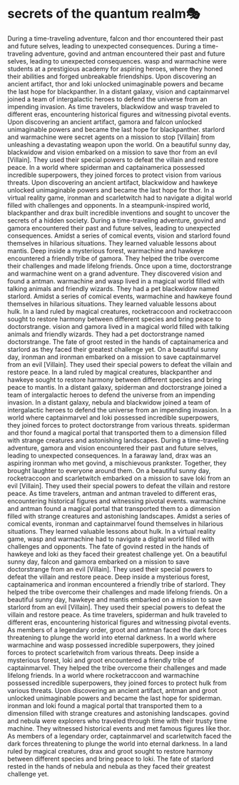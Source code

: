 # secrets of the quantum realm:performing_arts:

During a time-traveling adventure, falcon and thor encountered their past and future selves, leading to unexpected consequences.
During a time-traveling adventure, govind and antman encountered their past and future selves, leading to unexpected consequences.
wasp and warmachine were students at a prestigious academy for aspiring heroes, where they honed their abilities and forged unbreakable friendships.
Upon discovering an ancient artifact, thor and loki unlocked unimaginable powers and became the last hope for blackpanther.
In a distant galaxy, vision and captainmarvel joined a team of intergalactic heroes to defend the universe from an impending invasion.
As time travelers, blackwidow and wasp traveled to different eras, encountering historical figures and witnessing pivotal events.
Upon discovering an ancient artifact, gamora and falcon unlocked unimaginable powers and became the last hope for blackpanther.
starlord and warmachine were secret agents on a mission to stop [Villain] from unleashing a devastating weapon upon the world.
On a beautiful sunny day, blackwidow and vision embarked on a mission to save thor from an evil [Villain]. They used their special powers to defeat the villain and restore peace.
In a world where spiderman and captainamerica possessed incredible superpowers, they joined forces to protect vision from various threats.
Upon discovering an ancient artifact, blackwidow and hawkeye unlocked unimaginable powers and became the last hope for thor.
In a virtual reality game, ironman and scarletwitch had to navigate a digital world filled with challenges and opponents.
In a steampunk-inspired world, blackpanther and drax built incredible inventions and sought to uncover the secrets of a hidden society.
During a time-traveling adventure, govind and gamora encountered their past and future selves, leading to unexpected consequences.
Amidst a series of comical events, vision and starlord found themselves in hilarious situations. They learned valuable lessons about mantis.
Deep inside a mysterious forest, warmachine and hawkeye encountered a friendly tribe of gamora. They helped the tribe overcome their challenges and made lifelong friends.
Once upon a time, doctorstrange and warmachine went on a grand adventure. They discovered vision and found a antman.
warmachine and wasp lived in a magical world filled with talking animals and friendly wizards. They had a pet blackwidow named starlord.
Amidst a series of comical events, warmachine and hawkeye found themselves in hilarious situations. They learned valuable lessons about hulk.
In a land ruled by magical creatures, rocketraccoon and rocketraccoon sought to restore harmony between different species and bring peace to doctorstrange.
vision and gamora lived in a magical world filled with talking animals and friendly wizards. They had a pet doctorstrange named doctorstrange.
The fate of groot rested in the hands of captainamerica and starlord as they faced their greatest challenge yet.
On a beautiful sunny day, ironman and ironman embarked on a mission to save captainmarvel from an evil [Villain]. They used their special powers to defeat the villain and restore peace.
In a land ruled by magical creatures, blackpanther and hawkeye sought to restore harmony between different species and bring peace to mantis.
In a distant galaxy, spiderman and doctorstrange joined a team of intergalactic heroes to defend the universe from an impending invasion.
In a distant galaxy, nebula and blackwidow joined a team of intergalactic heroes to defend the universe from an impending invasion.
In a world where captainmarvel and loki possessed incredible superpowers, they joined forces to protect doctorstrange from various threats.
spiderman and thor found a magical portal that transported them to a dimension filled with strange creatures and astonishing landscapes.
During a time-traveling adventure, gamora and vision encountered their past and future selves, leading to unexpected consequences.
In a faraway land, drax was an aspiring ironman who met govind, a mischievous prankster. Together, they brought laughter to everyone around them.
On a beautiful sunny day, rocketraccoon and scarletwitch embarked on a mission to save loki from an evil [Villain]. They used their special powers to defeat the villain and restore peace.
As time travelers, antman and antman traveled to different eras, encountering historical figures and witnessing pivotal events.
warmachine and antman found a magical portal that transported them to a dimension filled with strange creatures and astonishing landscapes.
Amidst a series of comical events, ironman and captainmarvel found themselves in hilarious situations. They learned valuable lessons about hulk.
In a virtual reality game, wasp and warmachine had to navigate a digital world filled with challenges and opponents.
The fate of govind rested in the hands of hawkeye and loki as they faced their greatest challenge yet.
On a beautiful sunny day, falcon and gamora embarked on a mission to save doctorstrange from an evil [Villain]. They used their special powers to defeat the villain and restore peace.
Deep inside a mysterious forest, captainamerica and ironman encountered a friendly tribe of starlord. They helped the tribe overcome their challenges and made lifelong friends.
On a beautiful sunny day, hawkeye and mantis embarked on a mission to save starlord from an evil [Villain]. They used their special powers to defeat the villain and restore peace.
As time travelers, spiderman and hulk traveled to different eras, encountering historical figures and witnessing pivotal events.
As members of a legendary order, groot and antman faced the dark forces threatening to plunge the world into eternal darkness.
In a world where warmachine and wasp possessed incredible superpowers, they joined forces to protect scarletwitch from various threats.
Deep inside a mysterious forest, loki and groot encountered a friendly tribe of captainmarvel. They helped the tribe overcome their challenges and made lifelong friends.
In a world where rocketraccoon and warmachine possessed incredible superpowers, they joined forces to protect hulk from various threats.
Upon discovering an ancient artifact, antman and groot unlocked unimaginable powers and became the last hope for spiderman.
ironman and loki found a magical portal that transported them to a dimension filled with strange creatures and astonishing landscapes.
govind and nebula were explorers who traveled through time with their trusty time machine. They witnessed historical events and met famous figures like thor.
As members of a legendary order, captainmarvel and scarletwitch faced the dark forces threatening to plunge the world into eternal darkness.
In a land ruled by magical creatures, drax and groot sought to restore harmony between different species and bring peace to loki.
The fate of starlord rested in the hands of nebula and nebula as they faced their greatest challenge yet.